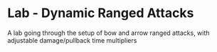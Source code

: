 # Lab - Dynamic Ranged Attacks
 A lab going through the setup of bow and arrow ranged attacks, with adjustable damage/pullback time multipliers
